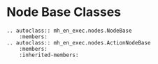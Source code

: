 Node Base Classes
=============

```{eval-rst}
.. autoclass:: mh_en_exec.nodes.NodeBase
    :members:
.. autoclass:: mh_en_exec.nodes.ActionNodeBase
    :members:
    :inherited-members:
```